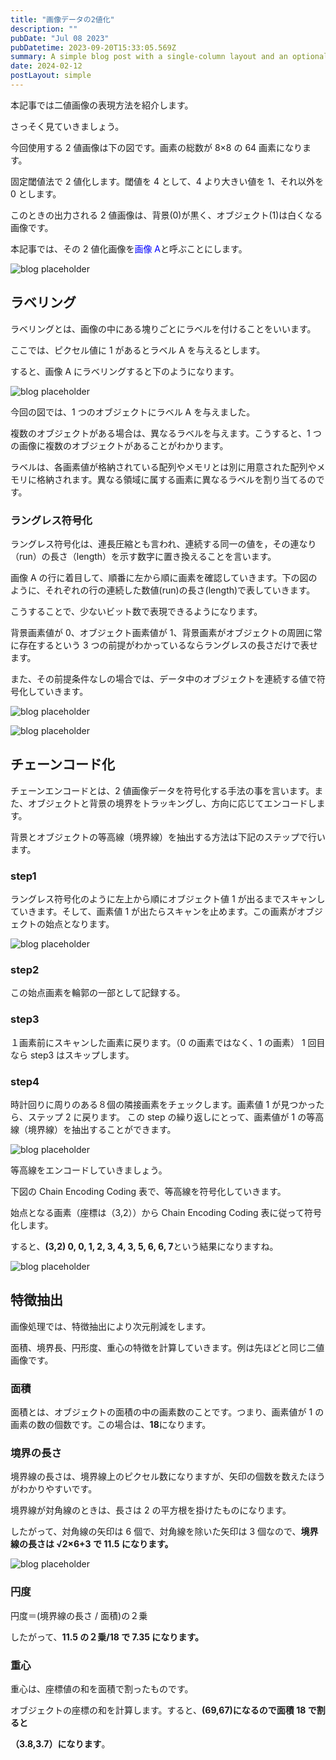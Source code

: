 ```yaml
---
title: "画像データの2値化"
description: ""
pubDate: "Jul 08 2023"
pubDatetime: 2023-09-20T15:33:05.569Z
summary: A simple blog post with a single-column layout and an optional cover banner.
date: 2024-02-12
postLayout: simple
---
```


本記事では二値画像の表現方法を紹介します。

さっそく見ていきましょう。

今回使用する 2 値画像は下の図です。画素の総数が 8×8 の 64 画素になります。

固定閾値法で 2 値化します。閾値を 4 として、4 より大きい値を 1、それ以外を 0 とします。

このときの出力される 2 値画像は、背景(0)が黒く、オブジェクト(1)は白くなる画像です。

本記事では、その 2 値化画像を<span style="color: #0000ff;">画像 A</span>と呼ぶことにします。

![blog placeholder](/src/assets/post/ml15-1.jpg)

<h2>ラベリング</h2>

ラベリングとは、画像の中にある塊りごとにラベルを付けることをいいます。

ここでは、ピクセル値に 1 があるとラベル A を与えるとします。

すると、画像 A にラベリングすると下のようになります。

![blog placeholder](/src/assets/post/ml15-2.jpg)

今回の図では、1 つのオブジェクトにラベル A を与えました。

複数のオブジェクトがある場合は、異なるラベルを与えます。こうすると、1 つの画像に複数のオブジェクトがあることがわかります。

ラベルは、各画素値が格納されている配列やメモリとは別に用意された配列やメモリに格納されます。異なる領域に属する画素に異なるラベルを割り当てるのです。

### ラングレス符号化

ラングレス符号化は、連長圧縮とも言われ、連続する同一の値を，その連なり（run）の長さ（length）を示す数字に置き換えることを言います。

画像 A の行に着目して、順番に左から順に画素を確認していきます。下の図のように、それぞれの行の連続した数値(run)の長さ(length)で表していきます。

こうすることで、少ないビット数で表現できるようになります。

背景画素値が 0、オブジェクト画素値が 1、背景画素がオブジェクトの周囲に常に存在するという 3 つの前提がわかっているならラングレスの長さだけで表せます。

また、その前提条件なしの場合では、データ中のオブジェクトを連続する値で符号化していきます。

![blog placeholder](/src/assets/post/ml15-3.jpg)

![blog placeholder](/src/assets/post/ml15-4.jpg)

## チェーンコード化

チェーンエンコードとは、2 値画像データを符号化する手法の事を言います。また、オブジェクトと背景の境界をトラッキングし、方向に応じてエンコードします。

背景とオブジェクトの等高線（境界線）を抽出する方法は下記のステップで行います。

### step1

ラングレス符号化のように左上から順にオブジェクト値 1 が出るまでスキャンしていきます。そして、画素値 1 が出たらスキャンを止めます。この画素がオブジェクトの始点となります。

![blog placeholder](/src/assets/post/ml15-5.jpg)

### step2

この始点画素を輪郭の一部として記録する。

### step3

１画素前にスキャンした画素に戻ります。（0 の画素ではなく、1 の画素）
1 回目なら step3 はスキップします。

### step4

時計回りに周りのある８個の隣接画素をチェックします。画素値 1 が見つかったら、ステップ 2 に戻ります。
この step の繰り返しにとって、画素値が 1 の等高線（境界線）を抽出することができます。

![blog placeholder](/src/assets/post/ml15-6.jpg)

等高線をエンコードしていきましょう。

下図の Chain Encoding Coding 表で、等高線を符号化していきます。

始点となる画素（座標は（3,2））から Chain Encoding Coding 表に従って符号化します。

すると、<strong>(3,2) 0, 0, 1, 2, 3, 4, 3, 5, 6, 6, 7</strong>という結果になりますね。

![blog placeholder](/src/assets/post/ml15-7.jpg)

## 特徴抽出

画像処理では、特徴抽出により次元削減をします。

面積、境界長、円形度、重心の特徴を計算していきます。例は先ほどと同じ二値画像です。

### 面積

面積とは、オブジェクトの面積の中の画素数のことです。つまり、画素値が 1 の画素の数の個数です。この場合は、<strong>18</strong>になります。

### 境界の長さ

境界線の長さは、境界線上のピクセル数になりますが、矢印の個数を数えたほうがわかりやすいです。

境界線が対角線のときは、長さは 2 の平方根を掛けたものになります。

したがって、対角線の矢印は 6 個で、対角線を除いた矢印は 3 個なので、<strong>境界線の長さは √2×6+3 で 11.5 になります。</strong>

![blog placeholder](/src/assets/post/ml15-8.jpg)

### 円度

円度＝(境界線の長さ / 面積)の２乗

したがって、<strong>11.5 の２乗/18 で 7.35 になります。</strong>

### 重心

重心は、座標値の和を面積で割ったものです。

オブジェクトの座標の和を計算します。すると、<strong>(69,67)になるので面積 18 で割ると</strong>

<strong>（3.8,3.7）になります</strong>。
